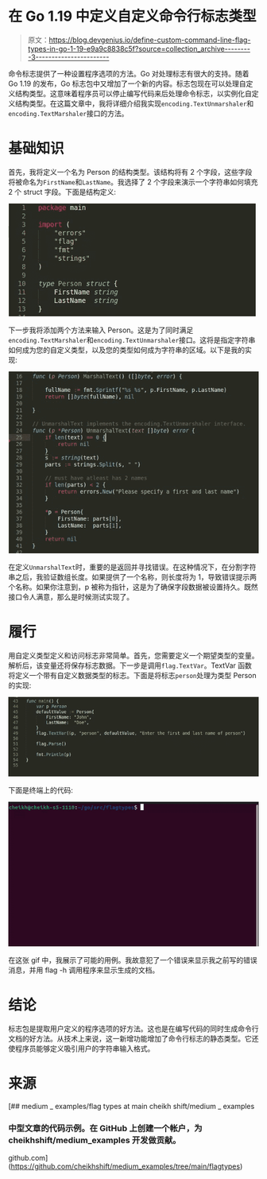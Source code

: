 # 在 Go 1.19 中定义自定义命令行标志类型

> 原文：<https://blog.devgenius.io/define-custom-command-line-flag-types-in-go-1-19-e9a9c8838c5f?source=collection_archive---------3----------------------->

命令标志提供了一种设置程序选项的方法。Go 对处理标志有很大的支持。随着 Go 1.19 的发布，Go 标志包中又增加了一个新的内容。标志包现在可以处理自定义结构类型。这意味着程序员可以停止编写代码来后处理命令标志，以实例化自定义结构类型。在这篇文章中，我将详细介绍我实现`encoding.TextUnmarshaler`和`encoding.TextMarshaler`接口的方法。

# 基础知识

首先，我将定义一个名为 Person 的结构类型。该结构将有 2 个字段，这些字段将被命名为`FirstName`和`LastName`。我选择了 2 个字段来演示一个字符串如何填充 2 个 struct 字段。下面是结构定义:

![](img/82342727ce0b22b1e351aea957d6a298.png)

下一步我将添加两个方法来输入 Person。这是为了同时满足`encoding.TextMarshaler`和`encoding.TextUnmarshaler`接口。这将是指定字符串如何成为您的自定义类型，以及您的类型如何成为字符串的区域。以下是我的实现:

![](img/84228636ce79619243e60e94f85b1f77.png)

在定义`UnmarshalText`时，重要的是返回并寻找错误。在这种情况下，在分割字符串之后，我验证数组长度。如果提供了一个名称，则长度将为 1，导致错误提示两个名称。如果你注意到，p 被称为指针，这是为了确保字段数据被设置持久。既然接口令人满意，那么是时候测试实现了。

# 履行

用自定义类型定义和访问标志非常简单。首先，您需要定义一个期望类型的变量。解析后，该变量还将保存标志数据。下一步是调用`flag.TextVar`。TextVar 函数将定义一个带有自定义数据类型的标志。下面是将标志`person`处理为类型 Person 的实现:

![](img/0d3f08217ece67f99a8888ef8a59e4d8.png)

下面是终端上的代码:

![](img/59a044ee9e7fbe4831d2eb29073fc8cb.png)

在这张 gif 中，我展示了可能的用例。我故意犯了一个错误来显示我之前写的错误消息，并用 flag -h 调用程序来显示生成的文档。

# 结论

标志包是提取用户定义的程序选项的好方法。这也是在编写代码的同时生成命令行文档的好方法。从技术上来说，这一新增功能增加了命令行标志的静态类型。它还使程序员能够定义吸引用户的字符串输入格式。

# 来源

 [## medium _ examples/flag types at main cheikh shift/medium _ examples

### 中型文章的代码示例。在 GitHub 上创建一个帐户，为 cheikhshift/medium_examples 开发做贡献。

github.com](https://github.com/cheikhshift/medium_examples/tree/main/flagtypes)